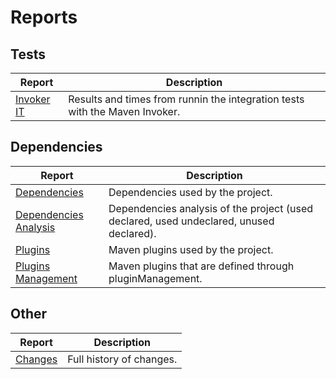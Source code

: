 # Reports

## Tests

|Report|Description|
|---|---|
|[Invoker IT][invoker]|Results and times from runnin the integration tests with the Maven Invoker.|

## Dependencies

|Report|Description|
|---|---|
|[Dependencies][dependencies]|Dependencies used by the project.|
|[Dependencies Analysis][dependency-analysis]|Dependencies analysis of the project (used declared, used undeclared, unused declared).|
|[Plugins][plugins]|Maven plugins used by the project.|
|[Plugins Management][plugins-manage]|Maven plugins that are defined through pluginManagement.|

## Other

|Report|Description|
|---|---|
|[Changes][changes]|Full history of changes.|

[changes]: ./changes-report.html
[dependencies]: ./dependencies.html
[dependency-analysis]: ./dependency-analysis.html
[plugins]: ./plugins.html
[plugins-manage]: ./plugin-management.html
[invoker]: ./invoker-report.html
